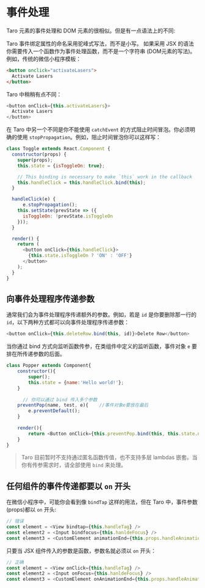 # 事件处理
Taro 元素的事件处理和 DOM 元素的很相似。但是有一点语法上的不同:

Taro 事件绑定属性的命名采用驼峰式写法，而不是小写。
如果采用 JSX 的语法你需要传入一个函数作为事件处理函数，而不是一个字符串 (DOM元素的写法)。
例如，传统的微信小程序模板：

```html
<button onclick="activateLasers">
  Activate Lasers
</button>
```

Taro 中稍稍有点不同：

```javascript
<button onClick={this.activateLasers}>
  Activate Lasers
</button>
```

在 Taro 中另一个不同是你不能使用 `catchEvent` 的方式阻止时间冒泡。你必须明确的使用 `stopPropagation`。例如，阻止时间冒泡你可以这样写：

```javascript
class Toggle extends React.Component {
  constructor(props) {
    super(props);
    this.state = {isToggleOn: true};

    // This binding is necessary to make `this` work in the callback
    this.handleClick = this.handleClick.bind(this);
  }

  handleClick(e) {
	  e.stopPropagation();
    this.setState(prevState => ({
      isToggleOn: !prevState.isToggleOn
    }));
  }

  render() {
    return (
      <button onClick={this.handleClick}>
        {this.state.isToggleOn ? 'ON' : 'OFF'}
      </button>
    );
  }
}
```

## 向事件处理程序传递参数

通常我们会为事件处理程序传递额外的参数。例如，若是 `id` 是你要删除那一行的 `id`，以下两种方式都可以向事件处理程序传递参数：

```javascript
<button onClick={this.deleteRow.bind(this, id)}>Delete Row</button>
```

当你通过 bind 方式向监听函数传参，在类组件中定义的监听函数，事件对象 `e` 要排在所传递参数的后面。

```javascript
class Popper extends Component{
    constructor(){
        super();
        this.state = {name:'Hello world!'};
    }
    
	  // 你可以通过 bind 传入多个参数
    preventPop(name, test, e){    //事件对象e要放在最后
        e.preventDefault();
    }
    
    render(){
        return <Button onClick={this.preventPop.bind(this, this.state.name, 'test')}></Button>;
    }
}
```

> Taro 目前暂时不支持通过匿名函数传值，也不支持多层 lambdas 嵌套。当你有传参需求时，请全部使用 `bind` 来处理。

## 任何组件的事件传递都要以 `on` 开头

在微信小程序中，可能你会看到像 `bindTap` 这样的用法，但在 Taro 中，事件参数(props)都以 `on` 开头:

```javascript
// 错误
const element = <View bindtap={this.handleTag} />
const element2 = <Input bindfocus={this.hanldeFocus} />
const element3 = <CustomElement animationEnd={this.props.handleAnimationEnd} />
```

只要当 JSX 组件传入的参数是函数，参数名就必须以 `on` 开头：

```javascript
// 正确
const element = <View onClick={this.handleTag} />
const element2 = <Input onFocus={this.hanldeFocus} />
const element3 = <CustomElement onAnimationEnd={this.props.handleAnimationEnd} />
```

